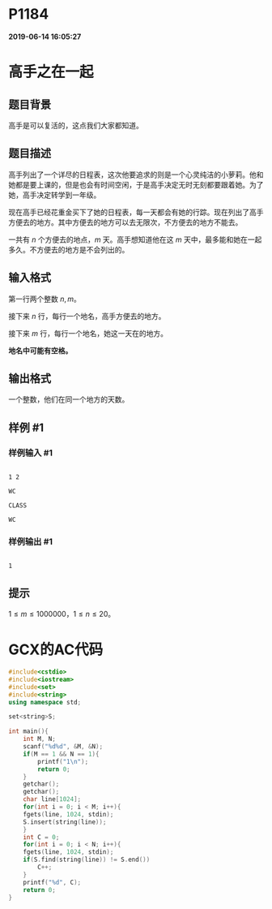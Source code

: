 
# P1184

**2019-06-14 16:05:27**
    
# 高手之在一起

## 题目背景

高手是可以复活的，这点我们大家都知道。

## 题目描述

高手列出了一个详尽的日程表，这次他要追求的则是一个心灵纯洁的小萝莉。他和她都是要上课的，但是也会有时间空闲，于是高手决定无时无刻都要跟着她。为了她，高手决定转学到一年级。

现在高手已经花重金买下了她的日程表，每一天都会有她的行踪。现在列出了高手方便去的地方。其中方便去的地方可以去无限次，不方便去的地方不能去。

一共有 $n$ 个方便去的地点，$m$ 天。高手想知道他在这 $m$ 天中，最多能和她在一起多久。不方便去的地方是不会列出的。

## 输入格式

第一行两个整数 $n,m$。  

接下来 $n$ 行，每行一个地名，高手方便去的地方。  

接下来 $m$ 行，每行一个地名，她这一天在的地方。

**地名中可能有空格。**

## 输出格式

一个整数，他们在同一个地方的天数。

## 样例 #1

### 样例输入 #1

```
1 2
WC
CLASS
WC
```

### 样例输出 #1

```
1
```

## 提示

$1 \leq m \leq 1000000$，$1 \leq n \leq 20$。

# GCX的AC代码
```cpp
#include<cstdio>
#include<iostream>
#include<set>
#include<string>
using namespace std;

set<string>S;

int main(){
    int M, N;
    scanf("%d%d", &M, &N);
    if(M == 1 && N == 1){
        printf("1\n");
        return 0;
    }
    getchar();
    getchar();
    char line[1024];
    for(int i = 0; i < M; i++){
	fgets(line, 1024, stdin);
	S.insert(string(line));
    }
    int C = 0;
    for(int i = 0; i < N; i++){
	fgets(line, 1024, stdin);
	if(S.find(string(line)) != S.end())
	    C++;
    }
    printf("%d", C);
    return 0;
}

```

